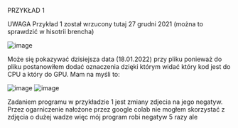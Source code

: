 PRZYKŁAD 1

UWAGA
Przykład 1 został wrzucony tutaj  27 grudni 2021 (można to sprawdzić w hisotrii brencha)

![image](https://user-images.githubusercontent.com/80325475/149984888-927298cd-1420-4910-b348-d87fb4e848e5.png)

Może się pokazywać dzisiejsza data (18.01.2022) przy pliku ponieważ do pliku postanowiłem dodać oznaczenia dzięki którym widać który kod jest do CPU a który do GPU. Mam na myśli to:

![image](https://user-images.githubusercontent.com/80325475/149985166-3d2995f1-d2d2-4e1b-b964-8f7be46cca2e.png)
![image](https://user-images.githubusercontent.com/80325475/149985220-5328cc00-8252-47b5-a1a9-65f30069807e.png)



Zadaniem programu w przykładzie 1 jest zmiany zdjecia na jego negatyw. Przez ogarniczenie nałożone przez google colab nie mogłem skorzystać z zdjęcia o dużej wadze więc mój program robi negatyw 5 razy ale 
